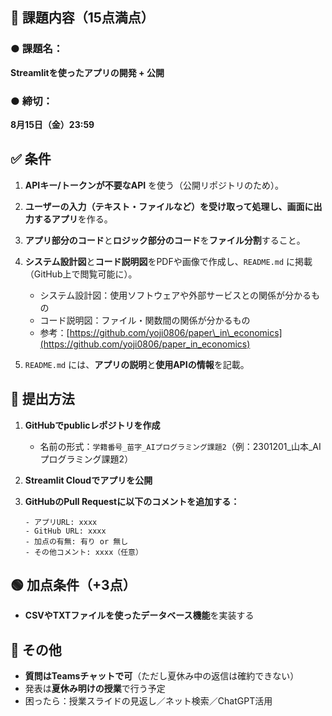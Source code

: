 ## 📝 課題内容（15点満点）

### ● 課題名：

**Streamlitを使ったアプリの開発 + 公開**

### ● 締切：

**8月15日（金）23:59**



## ✅ 条件
1. **APIキー/トークンが不要なAPI** を使う（公開リポジトリのため）。
2. **ユーザーの入力（テキスト・ファイルなど）を受け取って処理し、画面に出力するアプリ**を作る。
3. **アプリ部分のコード**と**ロジック部分のコード**を**ファイル分割**すること。
4. **システム設計図**と**コード説明図**をPDFや画像で作成し、`README.md` に掲載（GitHub上で閲覧可能に）。

   * システム設計図：使用ソフトウェアや外部サービスとの関係が分かるもの
   * コード説明図：ファイル・関数間の関係が分かるもの
   * 参考：[https://github.com/yoji0806/paper\_in\_economics](https://github.com/yoji0806/paper_in_economics)
5. `README.md` には、**アプリの説明**と**使用APIの情報**を記載。



## 🚀 提出方法

1. **GitHubでpublicレポジトリを作成**

   * 名前の形式：`学籍番号_苗字_AIプログラミング課題2`（例：2301201\_山本\_AIプログラミング課題2）

2. **Streamlit Cloudでアプリを公開**

3. **GitHubのPull Requestに以下のコメントを追加する：**

   ```
   - アプリURL: xxxx
   - GitHub URL: xxxx
   - 加点の有無: 有り or 無し
   - その他コメント: xxxx（任意）
   ```



## 🟢 加点条件（+3点）

* **CSVやTXTファイルを使ったデータベース機能**を実装する



## 💬 その他

* **質問はTeamsチャットで可**（ただし夏休み中の返信は確約できない）
* 発表は**夏休み明けの授業**で行う予定
* 困ったら：授業スライドの見返し／ネット検索／ChatGPT活用
